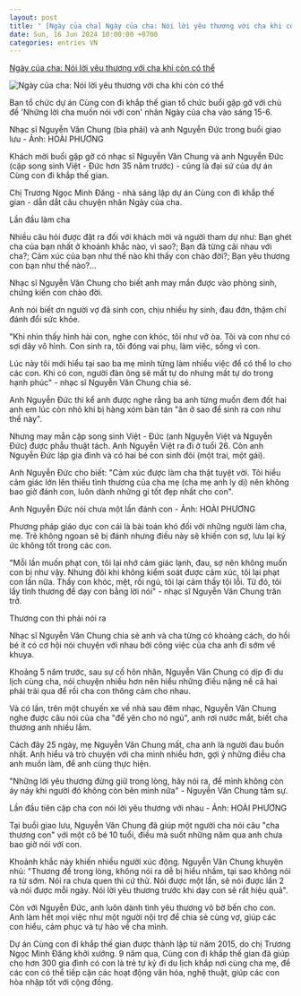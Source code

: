 ```yaml
---
layout: post
title: " [Ngày của cha] Ngày của cha: Nói lời yêu thương với cha khi còn có thể"
date: Sun, 16 Jun 2024 10:00:00 +0700
categories: entries VN
---
```

[Ngày của cha: Nói lời yêu thương với cha khi còn có thể](https://tuoitre.vn/ngay-cua-cha-noi-loi-yeu-thuong-voi-cha-khi-con-co-the-20240615140745176.htm)

![Ngày của cha: Nói lời yêu thương với cha khi còn có thể](https://cdn1.tuoitre.vn/zoom/600_315/471584752817336320/2024/6/15/img3003-1718434533725450547293-564-325-1239-1615-crop-1718435015892526074172.jpg)

Ban tổ chức dự án Cùng con đi khắp thế gian tổ chức buổi gặp gỡ với chủ đề 'Những lời cha muốn nói với con' nhân Ngày của cha vào sáng 15-6.

Nhạc sĩ Nguyễn Văn Chung (bìa phải) và anh Nguyễn Đức trong buổi giao lưu - Ảnh: HOÀI PHƯƠNG

Khách mời buổi gặp gỡ có nhạc sĩ Nguyễn Văn Chung và anh Nguyễn Đức (cặp song sinh Việt - Đức hơn 35 năm trước) - cũng là đại sứ của dự án Cùng con đi khắp thế gian.

Chị Trương Ngọc Minh Đăng - nhà sáng lập dự án Cùng con đi khắp thế gian - dẫn dắt câu chuyện nhân Ngày của cha.

Lần đầu làm cha

Nhiều câu hỏi được đặt ra đối với khách mời và người tham dự như: Bạn ghét cha của bạn nhất ở khoảnh khắc nào, vì sao?; Bạn đã từng cãi nhau với cha?; Cảm xúc của bạn như thế nào khi thấy con chào đời?; Bạn yêu thương con bạn như thế nào?…

Nhạc sĩ Nguyễn Văn Chung cho biết anh may mắn được vào phòng sinh, chứng kiến con chào đời.

Anh nói biết ơn người vợ đã sinh con, chịu nhiều hy sinh, đau đớn, thậm chí đánh đổi sức khỏe.

"Khi nhìn thấy hình hài con, nghe con khóc, tôi như vỡ òa. Tôi và con như có sợi dây vô hình. Con sinh ra, tôi đóng vai phụ, làm việc, sống vì con.

Lúc này tôi mới hiểu tại sao ba mẹ mình từng làm nhiều việc để có thể lo cho các con. Khi có con, người đàn ông sẽ mất tự do nhưng mất tự do trong hạnh phúc" - nhạc sĩ Nguyễn Văn Chung chia sẻ.

Anh Nguyễn Đức thì kể anh được nghe rằng ba anh từng muốn đem đốt hai anh em lúc còn nhỏ khi bị hàng xóm bàn tán "ăn ở sao để sinh ra con như thế này".

Nhưng may mắn cặp song sinh Việt - Đức (anh Nguyễn Việt và Nguyễn Đức) được phẫu thuật tách. Anh Nguyễn Việt ra đi ở tuổi 26. Còn anh Nguyễn Đức lập gia đình và có hai bé con sinh đôi (một trai, một gái).

Anh Nguyễn Đức cho biết: "Cảm xúc được làm cha thật tuyệt vời. Tôi hiểu cảm giác lớn lên thiếu tình thương của cha mẹ (cha mẹ anh ly dị) nên không bao giờ đánh con, luôn dành những gì tốt đẹp nhất cho con".

Anh Nguyễn Đức nói chưa một lần đánh con - Ảnh: HOÀI PHƯƠNG

Phương pháp giáo dục con cái là bài toán khó đối với những người làm cha, mẹ. Trẻ không ngoan sẽ bị đánh nhưng điều này sẽ khiến con sợ, lưu lại ký ức không tốt trong các con.

"Mỗi lần muốn phạt con, tôi lại nhớ cảm giác lạnh, đau, sợ nên không muốn con bị như vậy. Nhưng đôi khi không kiểm soát được cảm xúc, tôi lại phạt con lần nữa. Thấy con khóc, mệt, rồi ngủ, tôi lại cảm thấy tội lỗi. Từ đó, tôi lấy tình thương để dạy con bằng lời nói" - nhạc sĩ Nguyễn Văn Chung trăn trở.

Thương con thì phải nói ra

Nhạc sĩ Nguyễn Văn Chung chia sẻ anh và cha từng có khoảng cách, do hồi bé ít có cơ hội nói chuyện với nhau bởi công việc của cha anh đi sớm về khuya.

Khoảng 5 năm trước, sau sự cố hôn nhân, Nguyễn Văn Chung có dịp đi du lịch cùng cha, nói chuyện nhiều hơn nên hiểu những điều nặng nề cả hai phải trải qua để rồi cha con thông cảm cho nhau.

Và có lần, trên một chuyến xe về nhà sau đêm nhạc, Nguyễn Văn Chung nghe được câu nói của cha "để yên cho nó ngủ", anh rơi nước mắt, biết cha thương anh nhiều lắm.

Cách đây 25 ngày, mẹ Nguyễn Văn Chung mất, cha anh là người đau buồn nhất. Anh hiểu và trò chuyện với cha mình nhiều hơn, gợi ý những điều cha anh muốn làm, để anh cùng thực hiện.

"Những lời yêu thương đừng giữ trong lòng, hãy nói ra, để mình không còn áy náy khi người đó không còn bên mình nữa" - Nguyễn Văn Chung tâm sự.

Lần đầu tiên cặp cha con nói lời yêu thương với nhau - Ảnh: HOÀI PHƯƠNG

Tại buổi giao lưu, Nguyễn Văn Chung đã giúp một người cha nói câu "cha thương con" với một cô bé 10 tuổi, điều mà suốt những năm qua anh chưa bao giờ nói với con.

Khoảnh khắc này khiến nhiều người xúc động. Nguyễn Văn Chung khuyên nhủ: "Thương để trong lòng, không nói ra dễ bị hiểu nhầm, tại sao không nói ra từ sớm. Nói ra chưa quen thì cứ thử. Nói được một lần, sẽ nói được lần 2 và nói được mỗi ngày. Nói lời yêu thương trước khi dạy con sẽ rất hiệu quả".

Còn với Nguyễn Đức, anh luôn dành tình yêu thương vô bờ bến cho con. Anh làm hết mọi việc như một người nội trợ để chia sẻ cùng vợ, giúp các con hiểu, cảm phục và tự hào về cha mình.

Dự án Cùng con đi khắp thế gian được thành lập từ năm 2015, do chị Trương Ngọc Minh Đăng khởi xướng. 9 năm qua, Cùng con đi khắp thế gian đã giúp cho hơn 300 gia đình có con là trẻ tự kỷ đi du lịch khắp nơi cùng cha mẹ, để các con có thể tiếp cận các hoạt động văn hóa, nghệ thuật, giúp các con hòa nhập tốt với cộng đồng.

